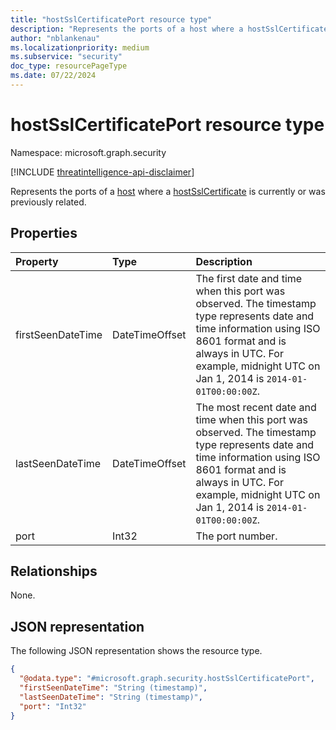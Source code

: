 ```yaml
---
title: "hostSslCertificatePort resource type"
description: "Represents the ports of a host where a hostSslCertificate is currently or was previously related."
author: "nblankenau"
ms.localizationpriority: medium
ms.subservice: "security"
doc_type: resourcePageType
ms.date: 07/22/2024
---
```


# hostSslCertificatePort resource type

Namespace: microsoft.graph.security

[!INCLUDE [threatintelligence-api-disclaimer](../../includes/threatintelligence-api-disclaimer.md)]

Represents the ports of a [host](../resources/security-host.md) where a [hostSslCertificate](../resources/security-hostsslcertificate.md) is currently or was previously related.

## Properties

|Property|Type|Description|
|:---|:---|:---|
|firstSeenDateTime|DateTimeOffset|The first date and time when this port was observed. The timestamp type represents date and time information using ISO 8601 format and is always in UTC. For example, midnight UTC on Jan 1, 2014 is `2014-01-01T00:00:00Z`.|
|lastSeenDateTime|DateTimeOffset|The most recent date and time when this port was observed. The timestamp type represents date and time information using ISO 8601 format and is always in UTC. For example, midnight UTC on Jan 1, 2014 is `2014-01-01T00:00:00Z`.|
|port|Int32|The port number.|

## Relationships

None.

## JSON representation

The following JSON representation shows the resource type.

<!-- {
  "blockType": "resource",
  "@odata.type": "microsoft.graph.security.hostSslCertificatePort"
}
-->
``` json
{
  "@odata.type": "#microsoft.graph.security.hostSslCertificatePort",
  "firstSeenDateTime": "String (timestamp)",
  "lastSeenDateTime": "String (timestamp)",
  "port": "Int32"
}
```
